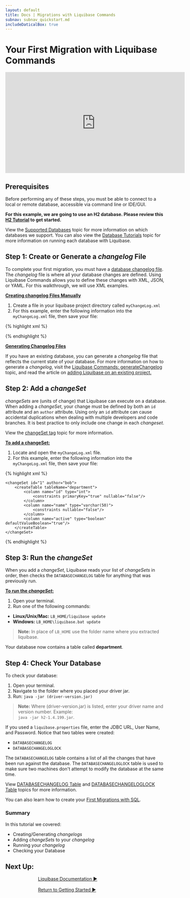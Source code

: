```yaml
---
layout: default
title: Docs | Migrations with Liquibase Commands
subnav: subnav_quickstart.md
includeDaticalBox: true
---
```

# Your First Migration with Liquibase Commands

<div align="center"><iframe width="560" height="315" src="https://www.youtube.com/embed/lbZxAvftCX0" frameborder="0" allow="accelerometer; autoplay; encrypted-media; gyroscope; picture-in-picture" allowfullscreen></iframe></div>

## Prerequisites
Before performing any of these steps, you must be able to connect to a local or remote database, accessible via command line or IDE/GUI.

**For this example, we are going to use an H2 database.  Please review this [H2 Tutorial](/documentation/tutorials/h2.html) to get started.**

View the [Supported Databases](/databases.html) topic for more information on which databases we support.
You can also view the [Database Tutorials](/documentation/tutorials/index.html) topic for more information on running each database with Liquibase.

## Step 1: Create or Generate a *changelog* File

To complete your first migration, you must have a [database changelog file](/documentation/databasechangelog.html). The *changelog* file is where all your database changes are defined. Using Liquibase Commands allows you to define these changes with XML, JSON, or YAML. For this walkthrough, we will use XML examples.

**<u>Creating changelog Files Manually</u>**

1. Create a file in your liquibase project directory called `myChangeLog.xml`
2. For this example, enter the following information into the `myChangeLog.xml` file, then save your file:

{% highlight xml %}
<?xml version="1.0" encoding="UTF-8"?>

<databaseChangeLog
  xmlns="http://www.liquibase.org/xml/ns/dbchangelog"
  xmlns:xsi="http://www.w3.org/2001/XMLSchema-instance"
  xmlns:pro="http://www.liquibase.org/xml/ns/pro"
  xsi:schemaLocation="http://www.liquibase.org/xml/ns/dbchangelog http://www.liquibase.org/xml/ns/dbchangelog/dbchangelog-3.8.xsd
         http://www.liquibase.org/xml/ns/pro http://www.liquibase.org/xml/ns/pro/liquibase-pro-3.8.xsd">

</databaseChangeLog>
{% endhighlight %}
<br>

**<u>Generating Changelog Files</u>**

If you have an existing database, you can generate a *changelog* file that reflects the current state of your database. For more information on how to
generate a *changelog*, visit the [Liquibase Commands: generateChangelog](/documentation/generating_changelogs.html) topic, and read the article on
[adding Liquibase on an existing project.](/documentation/existing_project.html)

## Step 2: Add a *changeSet*
*changeSets* are (units of change) that Liquibase can execute on a database. When adding a *changeSet*, your change must be defined by both an `id` attribute and an `author` attribute. Using only an `id` attribute can cause accidental duplications when dealing with multiple developers and code branches. It is best practice to only include one change in each *changeset*.

View the [changeSet tag](/documentation/changeset.html) topic for more information.

**<u>To add a changeSet:</u>**
1. Locate and open the `myChangeLog.xml` file.
2. For this example, enter the following information into the `myChangeLog.xml` file, then save your file:

{% highlight xml %}
<?xml version="1.0" encoding="UTF-8"?>

<databaseChangeLog
  xmlns="http://www.liquibase.org/xml/ns/dbchangelog"
  xmlns:xsi="http://www.w3.org/2001/XMLSchema-instance"
  xsi:schemaLocation="http://www.liquibase.org/xml/ns/dbchangelog
         http://www.liquibase.org/xml/ns/dbchangelog/dbchangelog-3.8.xsd">

    <changeSet id="1" author="bob">
        <createTable tableName="department">
            <column name="id" type="int">
                <constraints primaryKey="true" nullable="false"/>
            </column>
            <column name="name" type="varchar(50)">
                <constraints nullable="false"/>
            </column>
            <column name="active" type="boolean" defaultValueBoolean="true"/>
        </createTable>
    </changeSet>

</databaseChangeLog>
{% endhighlight %}

## Step 3: Run the *changeSet*
When you add a *changeSet*, Liquibase reads your list of *changeSets* in order, then checks the `DATABASECHANGELOG` table for anything that was previously run.

**<u>To run the *changeSet*:</u>**
1. Open your terminal.
2. Run one of the following commands:
- **Linux/Unix/Mac:** `LB_HOME/liquibase update`
- **Windows:** `LB_HOME\liquibase.bat update`

> **Note:** In place of `LB_HOME` use the folder name where you extracted liquibase.

Your database now contains a table called **department**.

## Step 4: Check Your Database

To check your database:
1. Open your terminal.
2. Navigate to the folder where you placed your driver jar.
3. Run: `java -jar (driver-version.jar)`

> **Note:** Where (driver-version.jar) is listed, enter your driver name and version number. Example: <br> `java -jar h2-1.4.199.jar`.

If you used a `liquibase.properties` file, enter the JDBC URL, User Name, and Password. Notice that two tables were created:
- `DATABASECHANGELOG`
- `DATABASECHANGELOGLOCK`

The `DATABASECHANGELOG` table contains a list of all the changes that
have been run against the database. The `DATABASECHANGELOGLOCK` table is used to make sure two machines don't attempt to modify the database at the same time.

View [DATABASECHANGELOG Table](/documentation/databasechangelog_table.html) and [DATABASECHANGELOGLOCK Table](/documentation/databasechangeloglock_table.html) topics for more information.

You can also learn how to create your [First Migrations with SQL](/get_started/quickstart_sql.html).

### Summary
In this tutorial we covered:
- Creating/Generating *changelogs*
- Adding *changeSets* to your *changelog*
- Running your *changelog*
- Checking your Database

## **Next Up:**

<div class="cta-container" style="margin-left: auto; margin-right: auto; width: 300px; height: 50px">
<div class="cta cta--block"><a href="/documentation/index.html">Liquibase Documentation ►</a></div>
<br>
<div class="cta cta--block"><a href="/quickstart.html">Return to Getting Started ►</a></div>
</div>
